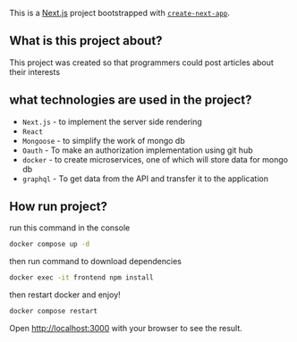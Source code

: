 This is a [Next.js](https://nextjs.org) project bootstrapped with [`create-next-app`](https://nextjs.org/docs/pages/api-reference/create-next-app).

## What is this project about?
This project was created so that programmers could post articles about their interests

## what technologies are used in the project?
*  `Next.js` - to implement the server side rendering
*  `React`
*  `Mongoose` - to simplify the work of mongo db
*  `Oauth` - To make an authorization implementation using git hub
*  `docker` - to create microservices, one of which will store data for mongo db
*  `graphql` - To get data from the API and transfer it to the application

## How run project?
run this command in the console

```bash
docker compose up -d
```
then run command to download dependencies 
```bash
docker exec -it frontend npm install
```
then restart docker and enjoy!
```bash
docker compose restart
```
Open [http://localhost:3000](http://localhost:3000) with your browser to see the result.



